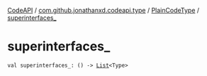 [CodeAPI](../../index.md) / [com.github.jonathanxd.codeapi.type](../index.md) / [PlainCodeType](index.md) / [superinterfaces_](.)

# superinterfaces_

`val superinterfaces_: () -> `[`List`](https://kotlinlang.org/api/latest/jvm/stdlib/kotlin.collections/-list/index.html)`<Type>`